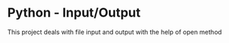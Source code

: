 # Python - Input/Output

This project deals with file input and output with the help of open method
